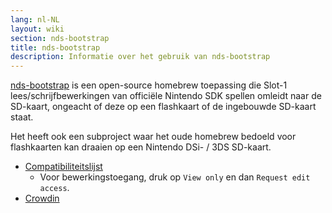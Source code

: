 ```yaml
---
lang: nl-NL
layout: wiki
section: nds-bootstrap
title: nds-bootstrap
description: Informatie over het gebruik van nds-bootstrap
---
```


[nds-bootstrap](https://github.com/DS-Homebrew/nds-bootstrap) is een open-source homebrew toepassing die Slot-1 lees/schrijfbewerkingen van officiële Nintendo SDK spellen omleidt naar de SD-kaart, ongeacht of deze op een flashkaart of de ingebouwde SD-kaart staat.

Het heeft ook een subproject waar het oude homebrew bedoeld voor flashkaarten kan draaien op een Nintendo DSi- / 3DS SD-kaart.

- [Compatibiliteitslijst](https://docs.google.com/spreadsheets/d/1LRTkXOUXraTMjg1eedz_f7b5jiuyMv2x6e_jY_nyHSc/edit?usp=sharing)
  - Voor bewerkingstoegang, druk op `View only` en dan `Request edit access`.
- [Crowdin](https://crowdin.com/project/nds-bootstrap)
